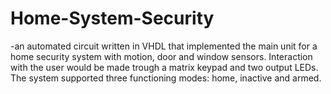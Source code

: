 # Home-System-Security
-an automated circuit written in VHDL that implemented the main unit for a home security system with motion, door and window sensors. Interaction with the user would be made trough a matrix keypad and two output LEDs. The system supported three functioning modes: home, inactive and armed.
